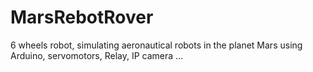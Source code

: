 # MarsRebotRover
6 wheels robot, simulating aeronautical robots in the planet Mars using Arduino, servomotors, Relay, IP camera …

